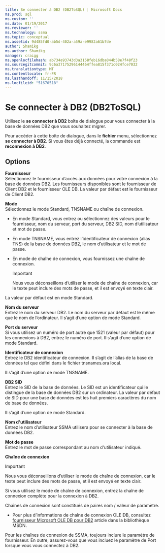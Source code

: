 ```yaml
---
title: Se connecter à DB2 (DB2ToSQL) | Microsoft Docs
ms.prod: sql
ms.custom: ''
ms.date: 01/19/2017
ms.reviewer: ''
ms.technology: ssma
ms.topic: conceptual
ms.assetid: 9d485fd0-ab5d-402a-a59a-e9982a61b7de
author: Shamikg
ms.author: Shamikg
manager: craigg
ms.openlocfilehash: ab734e93743d3a3158feb16dba044b58e7f48f23
ms.sourcegitcommit: 9c6a37175296144464ffea815f371c024fce7032
ms.translationtype: MT
ms.contentlocale: fr-FR
ms.lasthandoff: 11/15/2018
ms.locfileid: "51670518"
---
```

# <a name="connect-to-db2-db2tosql"></a>Se connecter à DB2 (DB2ToSQL)
Utilisez le **se connecter à DB2** boîte de dialogue pour vous connecter à la base de données DB2 que vous souhaitez migrer.  
  
Pour accéder à cette boîte de dialogue, dans le **fichier** menu, sélectionnez **se connecter à DB2**. Si vous êtes déjà connecté, la commande est **reconnexion à DB2**.  
  
## <a name="options"></a>Options  
**Fournisseur**  
Sélectionnez le fournisseur d’accès aux données pour votre connexion à la base de données DB2. Les fournisseurs disponibles sont le fournisseur de Client DB2 et le fournisseur OLE DB. La valeur par défaut est le fournisseur de Client DB2.  
  
**Mode**  
Sélectionnez le mode Standard, TNSNAME ou chaîne de connexion.  
  
-   En mode Standard, vous entrez ou sélectionnez des valeurs pour le fournisseur, nom du serveur, port du serveur, DB2 SID, nom d’utilisateur et mot de passe.  
  
-   En mode TNSNAME, vous entrez l’identificateur de connexion (alias TNS) de la base de données DB2, le nom d’utilisateur et le mot de passe.  
  
-   En mode de chaîne de connexion, vous fournissez une chaîne de connexion.  
  
    > [!IMPORTANT]  
    > Nous vous déconseillons d’utiliser le mode de chaîne de connexion, car le texte peut inclure des mots de passe, et il est envoyé en texte clair.  
  
La valeur par défaut est en mode Standard.  
  
**Nom du serveur**  
Entrez le nom du serveur DB2. Le nom du serveur par défaut est le même que le nom de l’ordinateur. Il s’agit d’une option de mode Standard.  
  
**Port du serveur**  
Si vous utilisez un numéro de port autre que 1521 (valeur par défaut) pour les connexions à DB2, entrez le numéro de port. Il s’agit d’une option de mode Standard.  
  
**Identificateur de connexion**  
Entrez le DB2 identificateur de connexion. Il s’agit de l’alias de la base de données tel que défini dans le fichier tnsnames.ora local.  
  
Il s’agit d’une option de mode TNSNAME.  
  
**DB2 SID**  
Entrez le SID de la base de données. Le SID est un identificateur qui le distingue de la base de données DB2 sur un ordinateur. La valeur par défaut de SID pour une base de données est les huit premiers caractères du nom de base de données.  
  
Il s’agit d’une option de mode Standard.  
  
**Nom d'utilisateur**  
Entrez le nom d’utilisateur SSMA utilisera pour se connecter à la base de données DB2.  
  
**Mot de passe**  
Entrez le mot de passe correspondant au nom d'utilisateur indiqué.  
  
**Chaîne de connexion**  
> [!IMPORTANT]  
> Nous vous déconseillons d’utiliser le mode de chaîne de connexion, car le texte peut inclure des mots de passe, et il est envoyé en texte clair.  
  
Si vous utilisez le mode de chaîne de connexion, entrez la chaîne de connexion complète pour la connexion à DB2.  
  
Chaînes de connexion sont constitués de paires nom / valeur de paramètre.  
  
-   Pour plus d’informations de chaîne de connexion OLE DB, consultez [fournisseur Microsoft OLE DB pour DB2](https://go.microsoft.com/fwlink/?LinkId=85640) article dans la bibliothèque MSDN.  
  
Pour les chaînes de connexion de SSMA, toujours inclure le paramètre de fournisseur. En outre, assurez-vous que vous incluez le paramètre de Port lorsque vous vous connectez à DB2.  
  
